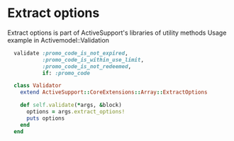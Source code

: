 # Extract options

Extract options is part of ActiveSupport's libraries of utility methods
Usage example in Activemodel::Validation

```ruby
  validate :promo_code_is_not_expired,
           :promo_code_is_within_use_limit,
           :promo_code_is_not_redeemed,
           if: :promo_code

  class Validator
    extend ActiveSupport::CoreExtensions::Array::ExtractOptions

    def self.validate(*args, &block)
      options = args.extract_options!
      puts options
    end
  end
```